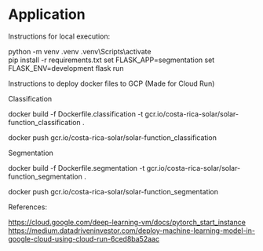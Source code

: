 # Application 


Instructions for local execution: 

python -m venv .venv
.venv\Scripts\activate  
pip install -r requirements.txt
set FLASK_APP=segmentation
set FLASK_ENV=development
flask run



Instructions to deploy docker files to GCP (Made for Cloud Run)

Classification

docker build -f Dockerfile.classification -t gcr.io/costa-rica-solar/solar-function_classification .

docker push gcr.io/costa-rica-solar/solar-function_classification

Segmentation

docker build -f Dockerfile.segmentation -t gcr.io/costa-rica-solar/solar-function_segmentation .

docker push gcr.io/costa-rica-solar/solar-function_segmentation

References:

https://cloud.google.com/deep-learning-vm/docs/pytorch_start_instance
https://medium.datadriveninvestor.com/deploy-machine-learning-model-in-google-cloud-using-cloud-run-6ced8ba52aac